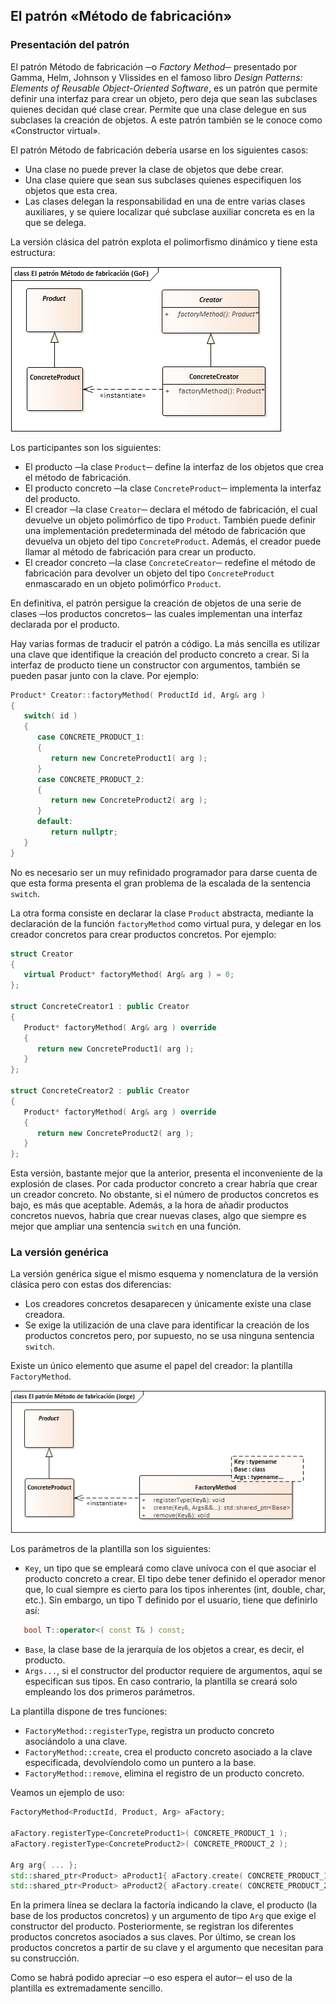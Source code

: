 ## El patrón «Método de fabricación»

### Presentación del patrón

El patrón Método de fabricación ─o *Factory Method*─ presentado por Gamma, Helm, Johnson y Vlissides en el famoso libro *Design Patterns: Elements of Reusable Object-Oriented Software*, es un patrón que permite definir una interfaz para crear un objeto, pero deja que sean las subclases quienes decidan qué clase crear. Permite que una clase delegue en sus subclases la creación de objetos. A este patrón también se le conoce como «Constructor virtual».

El patrón Método de fabricación debería usarse en los siguientes casos:
   - Una clase no puede prever la clase de objetos que debe crear.
   - Una clase quiere que sean sus subclases quienes especifiquen los objetos que esta crea.
   - Las clases delegan la responsabilidad en una de entre varias clases auxiliares, y se quiere localizar qué subclase auxiliar concreta es en la que se delega.
   
La versión clásica del patrón explota el polimorfismo dinámico y tiene esta estructura:

![](/images/gof_factory_method.png)

Los participantes son los siguientes:
   - El producto ─la clase `Product`─ define la interfaz de los objetos que crea el método de fabricación.
   - El producto concreto ─la clase `ConcreteProduct`─ implementa la interfaz del producto.
   - El creador ─la clase `Creator`─ declara el método de fabricación, el cual devuelve un objeto polimórfico de tipo `Product`. También puede definir una implementación predeterminada del método de fabricación que devuelva un objeto del tipo `ConcreteProduct`. Además, el creador puede llamar al método de fabricación para crear un producto.
   - El creador concreto ─la clase `ConcreteCreator`─ redefine el método de fabricación para devolver un objeto del tipo `ConcreteProduct` enmascarado en un objeto polimórfico `Product`.
   
En definitiva, el patrón persigue la creación de objetos de una serie de clases ─los productos concretos─ las cuales implementan una interfaz declarada por el producto. 

Hay varias formas de traducir el patrón a código. La más sencilla es utilizar una clave que identifique la creación del producto concreto a crear. Si la interfaz de producto tiene un constructor con argumentos, también se pueden pasar junto con la clave. Por ejemplo:

```cpp
Product* Creator::factoryMethod( ProductId id, Arg& arg )
{
   switch( id )
   {
      case CONCRETE_PRODUCT_1:
      {
         return new ConcreteProduct1( arg );
      }
      case CONCRETE_PRODUCT_2:
      {
         return new ConcreteProduct2( arg );
      }
      default:
         return nullptr;
   }
}
```

No es necesario ser un muy refinidado programador para darse cuenta de que esta forma presenta el gran problema de la escalada de la sentencia `switch`. 

La otra forma consiste en declarar la clase `Product` abstracta, mediante la declaración de la función `factoryMethod` como virtual pura, y delegar en los creador concretos para crear productos concretos. Por ejemplo:

```cpp
struct Creator
{
   virtual Product* factoryMethod( Arg& arg ) = 0;
};

struct ConcreteCreator1 : public Creator
{
   Product* factoryMethod( Arg& arg ) override
   {
      return new ConcreteProduct1( arg );
   }
};

struct ConcreteCreator2 : public Creator
{
   Product* factoryMethod( Arg& arg ) override
   {
      return new ConcreteProduct2( arg );
   }
};
```

Esta versión, bastante mejor que la anterior, presenta el inconveniente de la explosión de clases. Por cada productor concreto a crear habría que crear un creador concreto. No obstante, si el número de productos concretos es bajo, es más que aceptable. Además, a la hora de añadir productos concretos nuevos, habría que crear nuevas clases, algo que siempre es mejor que ampliar una sentencia `switch` en una función.

### La versión genérica

La versión genérica sigue el mismo esquema y nomenclatura de la versión clásica pero con estas dos diferencias:
   - Los creadores concretos desaparecen y únicamente existe una clase creadora.
   - Se exige la utilización de una clave para identificar la creación de los productos concretos pero, por supuesto, no se usa ninguna sentencia `switch`.
   
Existe un único elemento que asume el papel del creador: la plantilla `FactoryMethod`.

![](/images/jorge_factory_method.png)

Los parámetros de la plantilla son los siguientes:
   - `Key`, un tipo que se empleará como clave unívoca con el que asociar el producto concreto a crear. El tipo debe tener definido el operador menor que, lo cual siempre es cierto para los tipos inherentes (int, double, char, etc.). Sin embargo, un tipo T definido por el usuario, tiene que definirlo así:
   ```cpp
      bool T::operator<( const T& ) const;
   ```
   - `Base`, la clase base de la jerarquía de los objetos a crear, es decir, el producto.
   - `Args...`, si el constructor del productor requiere de argumentos, aquí se especifican sus tipos. En caso contrario, la plantilla se creará solo empleando los dos primeros parámetros.
   
La plantilla dispone de tres funciones:
   - `FactoryMethod::registerType`, registra un producto concreto asociándolo a una clave.
   - `FactoryMethod::create`, crea el producto concreto asociado a la clave especificada, devolvíendolo como un puntero a la base.
   - `FactoryMethod::remove`, elimina el registro de un producto concreto.
   
Veamos un ejemplo de uso:

```cpp 
FactoryMethod<ProductId, Product, Arg> aFactory;

aFactory.registerType<ConcreteProduct1>( CONCRETE_PRODUCT_1 );
aFactory.registerType<ConcreteProduct2>( CONCRETE_PRODUCT_2 );

Arg arg{ ... };
std::shared_ptr<Product> aProduct1{ aFactory.create( CONCRETE_PRODUCT_1, arg );
std::shared_ptr<Product> aProduct2{ aFactory.create( CONCRETE_PRODUCT_2, arg );
``` 

En la primera línea se declara la factoría indicando la clave, el producto (la base de los productos concretos) y un argumento de tipo `Arg` que exige el constructor del producto. Posteriormente, se registran los diferentes productos concretos asociados a sus claves. Por último, se crean los productos concretos a partir de su clave y el argumento que necesitan para su construcción.

Como se habrá podido apreciar ─o eso espera el autor─ el uso de la plantilla es extremadamente sencillo.






